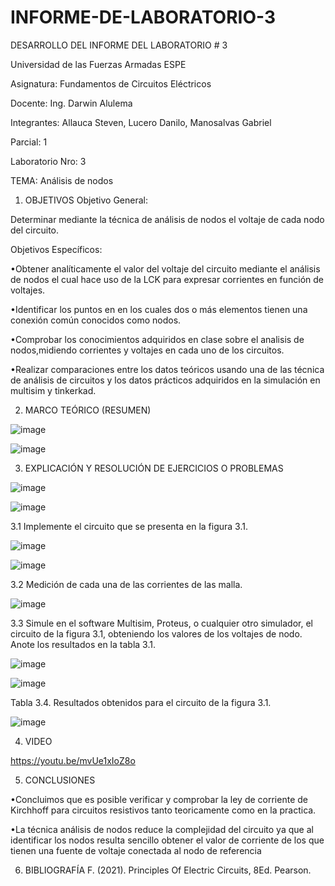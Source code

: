 # INFORME-DE-LABORATORIO-3
DESARROLLO DEL INFORME DEL LABORATORIO # 3

Universidad de las Fuerzas Armadas ESPE

Asignatura: Fundamentos de Circuitos Eléctricos

Docente: Ing. Darwin Alulema

Integrantes: Allauca Steven, Lucero Danilo, Manosalvas Gabriel

Parcial: 1

Laboratorio Nro: 3

TEMA: Análisis de nodos

1. OBJETIVOS
Objetivo General:

Determinar mediante la técnica de análisis de nodos el voltaje de cada nodo del circuito.

Objetivos Específicos:

•Obtener analíticamente el valor del voltaje del circuito mediante el análisis de nodos el cual hace uso de la LCK para expresar corrientes en función de voltajes.

•Identificar los puntos en en los cuales dos o más elementos tienen una conexión común conocidos como nodos.

•Comprobar los conocimientos adquiridos en clase sobre el analisis de nodos,midiendo corrientes y voltajes en cada uno de los circuitos.

•Realizar comparaciones entre los datos teóricos usando una de las técnica de análisis de circuitos y los datos prácticos adquiridos en la simulación en multisim y tinkerkad.

2. MARCO TEÓRICO (RESUMEN)

![image](https://user-images.githubusercontent.com/93210648/144422367-3b01c1c1-1baa-4d0d-ae53-074ed3f5d481.png)

![image](https://user-images.githubusercontent.com/93210648/144422401-4d1c60a2-1ce0-42b5-83fa-3b1328fea2f9.png)

3. EXPLICACIÓN Y RESOLUCIÓN DE EJERCICIOS O PROBLEMAS

![image](https://user-images.githubusercontent.com/93210648/144422484-95bed7a5-6302-48bc-b709-d82339c5278b.png)

![image](https://user-images.githubusercontent.com/93210648/144422506-22c54c44-a7a0-4574-a74d-247ff3791e6c.png)

3.1 Implemente el circuito que se presenta en la figura 3.1.

![image](https://user-images.githubusercontent.com/93210648/144422579-9e2b956f-ff38-4671-a803-f64b2ff1f84f.png)

![image](https://user-images.githubusercontent.com/93210648/144422627-003a84ef-f2a0-48f1-8ec5-b5dc14752c4a.png)

3.2 Medición de cada una de las corrientes de las malla.

![image](https://user-images.githubusercontent.com/93210648/144422683-3d353091-1a0f-4a8d-a7bf-f21aafaa84f2.png)

3.3 Simule en el software Multisim, Proteus, o cualquier otro simulador, el circuito de la figura 3.1, obteniendo los valores de los voltajes de nodo. Anote los resultados en la tabla 3.1.

![image](https://user-images.githubusercontent.com/93210648/144422747-3695d3cc-b35f-4e3d-917b-ece8409673f8.png)

![image](https://user-images.githubusercontent.com/93210648/144422770-0622d958-9570-414b-a568-95a2e314fd4e.png)

Tabla 3.4. Resultados obtenidos para el circuito de la figura 3.1.

![image](https://user-images.githubusercontent.com/93210648/144428079-2c06106a-29c4-4c71-917b-9bc9effbeb26.png)

4. VIDEO

https://youtu.be/mvUe1xIoZ8o

5. CONCLUSIONES

•Concluimos que es posible verificar y comprobar la ley de corriente de Kirchhoff para circuitos resistivos tanto teoricamente como en la practica.

•La técnica análisis de nodos reduce la complejidad del circuito ya que al identificar los nodos resulta sencillo obtener el valor de corriente de los que tienen una fuente de voltaje conectada al nodo de referencia

6. BIBLIOGRAFÍA
F. (2021). Principles Of Electric Circuits, 8Ed. Pearson.
